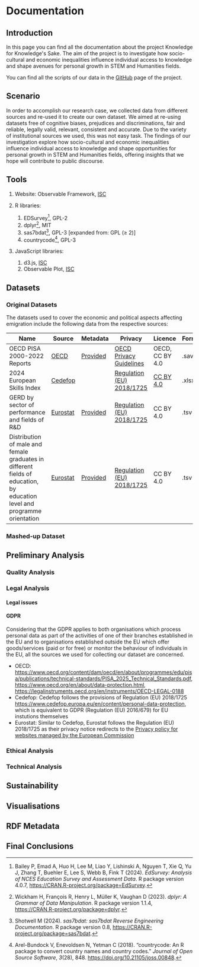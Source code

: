 # Documentation

## Introduction

In this page you can find all the documentation about the project Knowledge for Knowledge's Sake. The aim of the project is to investigate how socio-cultural and economic inequalities influence individual access to knowledge and shape avenues for personal growth in STEM and Humanities fields. 

You can find all the scripts of our data in the [GitHub](https://github.com/frammenti/knowledge-sake) page of the project.



## Scenario

In order to accomplish our research case, we collected data from different sources and re-used it to create our own dataset. We aimed at re-using datasets free of cognitive biases, prejudices and discriminations, fair and reliable, legally valid, relevant, consistent and accurate. Due to the variety of institutional sources we used, this was not easy task. The findings of our investigation explore how socio-cultural and economic inequalities influence individual access to knowledge and shape opportunities for personal growth in STEM and Humanities fields, offering insights that we hope will contribute to public discourse.

## Tools

1. Website: Observable Framework, [ISC](https://github.com/observablehq/framework/blob/HEAD/LICENSE)

1. R libraries:
    1. EDSurvey[^1], GPL-2
    2. dplyr[^2], MIT
    3. sas7bdat[^3], GPL-3 [expanded from: GPL (≥ 2)]
    4. countrycode[^4], GPL-3

2. JavaScript libraries:
    1. d3.js, [ISC](https://github.com/d3/d3/blob/main/LICENSE)
    2. Observable Plot, [ISC](https://github.com/observablehq/plot/blob/main/LICENSE)


[^1]: Bailey P, Emad A, Huo H, Lee M, Liao Y, Lishinski A, Nguyen T, Xie Q, Yu J, Zhang T, Buehler E, Lee S, Webb B, Fink T (2024). _EdSurvey: Analysis of NCES Education Survey and Assessment Data_. R package version 4.0.7, <https://CRAN.R-project.org/package=EdSurvey>.

[^2]: Wickham H, François R, Henry L, Müller K, Vaughan D (2023). _dplyr: A Grammar of Data Manipulation_. R package version 1.1.4, <https://CRAN.R-project.org/package=dplyr>.

[^3]: Shotwell M (2024). _sas7bdat: sas7bdat Reverse Engineering Documentation_. R package version 0.8, <https://CRAN.R-project.org/package=sas7bdat>.

[^4]: Arel-Bundock V, Enevoldsen N, Yetman C (2018). “countrycode: An R package to convert country names and country codes.” _Journal of Open Source Software_, *3*(28), 848. <https://doi.org/10.21105/joss.00848>.

## Datasets

### Original Datasets

The datasets used to cover the economic and political aspects affecting emigration include the following data from the respective sources:

| Name | Source | Metadata | Privacy | Licence | Format |
| -------- | ------- | ------- | ------- | ------- | ------- |
| OECD PISA 2000-2022 Reports | [OECD](https://www.oecd.org/en/about/programmes/pisa/pisa-data.html) | [Provided](https://www.oecd.org/en/about/programmes/pisa/pisa-data.html#methodology) | [OECD Privacy Guidelines](https://legalinstruments.oecd.org/en/instruments/OECD-LEGAL-0188) | OECD, CC BY 4.0 | .sav |
| 2024 European Skills Index | [Cedefop](https://www.cedefop.europa.eu/en/projects/european-skills-index-esi) | | [Regulation (EU) 2018/1725](https://www.cedefop.europa.eu/en/content/personal-data-protection) | [CC BY 4.0](https://www.cedefop.europa.eu/en/news/cedefop-adopts-open-access-research-output-policy) | .xlsx |
| GERD by sector of performance and fields of R&D | [Eurostat](https://ec.europa.eu/eurostat/databrowser/product/page/RD_E_GERDSC) | [Provided](https://ec.europa.eu/eurostat/cache/metadata/en/rd_esms.htm) | [Regulation (EU) 2018/1725](https://commission.europa.eu/privacy-policy-websites-managed-european-commission_en) | CC BY 4.0 | .tsv |
| Distribution of male and female graduates in different fields of education, by education level and programme orientation | [Eurostat](https://ec.europa.eu/eurostat/databrowser/product/page/EDUC_UOE_GRAD10) | [Provided](https://ec.europa.eu/eurostat/cache/metadata/en/educ_uoe_enr_esms.htm) | [Regulation (EU) 2018/1725](https://commission.europa.eu/privacy-policy-websites-managed-european-commission_en) | CC BY 4.0 | .tsv |


### Mashed-up Dataset

## Preliminary Analysis

### Quality Analysis

### Legal Analysis

#### Legal issues

#### GDPR

Considering that the GDPR applies to both organisations which process personal data as part of the activities of one of their branches established in the EU and to organisations established outside the EU which offer goods/services (paid or for free) or monitor the behaviour of individuals in the EU, all the sources we used for collecting our dataset are concerned.
* OECD: https://www.oecd.org/content/dam/oecd/en/about/programmes/edu/pisa/publications/technical-standards/PISA_2025_Technical_Standards.pdf, https://www.oecd.org/en/about/data-protection.html, https://legalinstruments.oecd.org/en/instruments/OECD-LEGAL-0188
* Cedefop: Cedefop follows the provisions of Regulation (EU) 2018/1725 https://www.cedefop.europa.eu/en/content/personal-data-protection, which is equivalent to GDPR (Regulation (EU) 2016/679) for EU instutions themselves
* Eurostat: Similar to Cedefop, Eurostat follows the Regulation (EU) 2018/1725 as their privacy notice redirects to the [Privacy policy for websites managed by the European Commission](https://commission.europa.eu/privacy-policy-websites-managed-european-commission_en)

### Ethical Analysis

### Technical Analysis

## Sustainability

## Visualisations

## RDF Metadata

## Final Conclusions